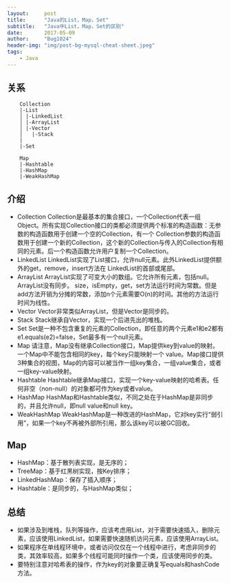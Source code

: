 ```yaml
---
layout:     post
title:      "Java的List，Map，Set"
subtitle:   "Java中List，Map，Set的区别"
date:       2017-05-09
author:     "Bug1024"
header-img: "img/post-bg-mysql-cheat-sheet.jpeg"
tags:
    - Java
---
```


## 关系
```
    Collection
    |-List
    │ |-LinkedList
    │ |-ArrayList
    │ |-Vector
    │   |-Stack
    |
    |-Set

    Map
    |-Hashtable
    |-HashMap
    |-WeakHashMap
```

## 介绍
 - Collection Collection是最基本的集合接口，一个Collection代表一组Object。所有实现Collection接口的类都必须提供两个标准的构造函数：无参数的构造函数用于创建一个空的Collection，有一个 Collection参数的构造函数用于创建一个新的Collection，这个新的Collection与传入的Collection有相同的元素。后一个构造函数允许用户复制一个Collection。
 - LinkedList LinkedList实现了List接口，允许null元素。此外LinkedList提供额外的get，remove，insert方法在 LinkedList的首部或尾部。
 - ArrayList ArrayList实现了可变大小的数组。它允许所有元素，包括null。ArrayList没有同步。 size，isEmpty，get，set方法运行时间为常数。但是add方法开销为分摊的常数，添加n个元素需要O(n)的时间。其他的方法运行时间为线性。
 - Vector Vector非常类似ArrayList，但是Vector是同步的。
 - Stack Stack继承自Vector，实现一个后进先出的堆栈。
 - Set Set是一种不包含重复的元素的Collection，即任意的两个元素e1和e2都有e1.equals(e2)=false，Set最多有一个null元素。
 - Map 请注意，Map没有继承Collection接口，Map提供key到value的映射。一个Map中不能包含相同的key，每个key只能映射一个 value。Map接口提供3种集合的视图，Map的内容可以被当作一组key集合，一组value集合，或者一组key-value映射。
 - Hashtable Hashtable继承Map接口，实现一个key-value映射的哈希表。任何非空（non-null）的对象都可作为key或者value。
 - HashMap HashMap和Hashtable类似，不同之处在于HashMap是非同步的，并且允许null，即null value和null key。　
 - WeakHashMap WeakHashMap是一种改进的HashMap，它对key实行“弱引用”，如果一个key不再被外部所引用，那么该key可以被GC回收。

## Map
 - HashMap：基于散列表实现，是无序的；
 - TreeMap：基于红黑树实现，按Key排序；
 - LinkedHashMap：保存了插入顺序；
 - Hashtable：是同步的，与HashMap类似；


## 总结
 - 如果涉及到堆栈，队列等操作，应该考虑用List，对于需要快速插入，删除元素，应该使用LinkedList，如果需要快速随机访问元素，应该使用ArrayList。
 - 如果程序在单线程环境中，或者访问仅仅在一个线程中进行，考虑非同步的类，其效率较高，如果多个线程可能同时操作一个类，应该使用同步的类。
 - 要特别注意对哈希表的操作，作为key的对象要正确复写equals和hashCode方法。

